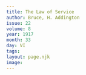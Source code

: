 ```yaml
---
title: The Law of Service
author: Bruce, H. Addington
issue: 22
volume: 8
year: 1917
month: 33
day: VI
tags:
layout: page.njk
image:
---
```



